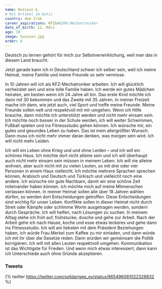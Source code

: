 ```yaml
---
name: Hussain G.
# Mit Artikel im Dativ
country: dem Irak
career_aspirations: KFZ&#8209;Mechatroniker
date_of_birth: 11. März
age: 19
image: hussain.jpg
order: 6
---
```


Deutsch zu lernen gehört für mich zur Selbstverwirklichung, weil man das in diesem Land braucht.

Jetzt gerade kann ich in Deutschland schwer ich selber sein, weil ich meine Heimat, meine Familie und meine Freunde so sehr vermisse.

In 10 Jahren will ich als KFZ-Mechatroniker arbeiten. Ich will glücklich verheiratet sein und eine tolle Familie haben. Ich werde ein gutes Mädchen heiraten, am besten wenn ich 24 Jahre alt bin. Das erste Kind möchte ich dann mit 30 bekommen und das Zweite mit 35 Jahren. In meiner Freizeit mache ich dann, wie jetzt auch, viel Sport und treffe meine Freunde. Meine Freunde sollen nett und respektvoll mit mir umgehen. Wenn ich Hilfe brauche, dann möchte ich unterstützt werden und nicht mehr einsam sein. Ich möchte noch besser in der Schule werden, ich will weiter Schwimmen, Fußball spielen und ins Fitnessstudio gehen können. Ich wünsche mir, ein gutes und gesundes Leben zu haben. Das ist mein allergrößter Wunsch. Dann muss ich nicht mehr immer daran denken, was morgen sein wird. Ich will nicht mehr Leiden.

Ich will ein Leben ohne Krieg und und ohne Leiden – und ich will ein schönes Haus. Ich möchte dort nicht alleine sein und ich will überhaupt auch nicht mehr einsam sein müssen in meinem Leben. Ich will nie alleine wohnen, aber auch nicht mit zu vielen Leuten, so mit drei oder vier Personen in einem Haus vielleicht. Ich möchte mehrere Sprachen sprechen können, Arabisch und Deutsch und Türkisch und vielleicht noch eine andere. Ich wünsche mir gute Nachbarn, damit wir eine schöne Zeit miteinander haben können. Ich möchte mich auf meine Mitmenschen verlassen können. In meiner Heimat sollen alle über 18 Jahren wählen dürfen, so werden dort Entscheidungen getroffen. Diese Entscheidungen sind wichtig für unser Leben. Konflikte sollen in dieser Heimat nicht durch Streit oder Kämpfe oder schlimme Worte ausgetragen werden, sondern durch Gespräche. Ich will helfen, nach Lösungen zu suchen. In meinem Alltag stehe ich früh auf, frühstucke, dusche und gehe zur Arbeit. Nach der Arbeit gehe ich nach Hause, koche und esse etwas leckeres und gehe dann ins Fitnessstudio. Ich will am liebsten mit dem Präsident Beziehungen haben, ich würde Frau Merkel zum Kaffee zu mir einladen, und dann würde ich mit ihr über die Gesetze reden. Dann würden wir gemeinsam die Politik korrigieren. Ich will mit allen Leuten respektvoll umgehen. Kommunikation ist das Wichtigste für Frieden. Und wenn mich etwas interessiert, dann kann ich Unterschiede auch ohne Gründe akzeptieren.


### Tweets

{% twitter https://twitter.com/solidarigee_ev/status/865496081022328832 %}


